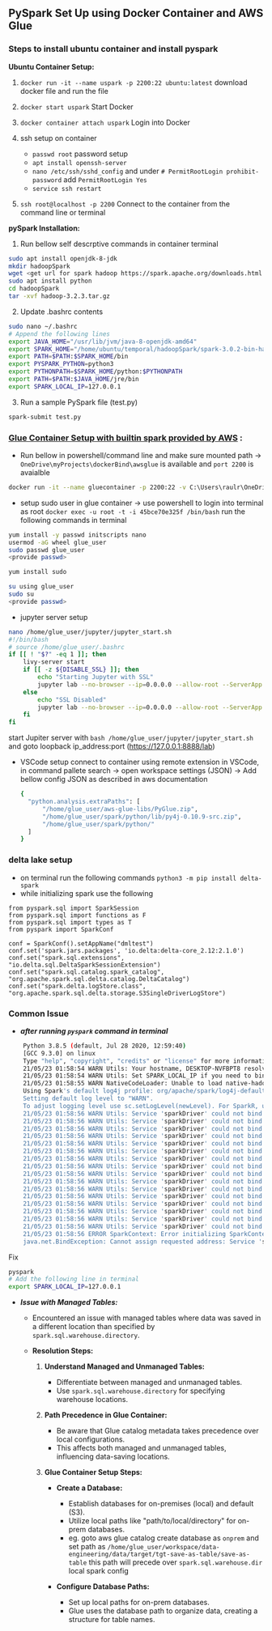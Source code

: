 ## PySpark Set Up using Docker Container and AWS Glue

### Steps to install ubuntu container and install pyspark
**Ubuntu Container Setup:**
1. `docker run -it --name uspark -p 2200:22 ubuntu:latest` download docker file and run the file
2. `docker start uspark` Start Docker
3. `docker container attach uspark` Login into Docker
4. ssh setup on container
   - `passwd root` password setup
   - `apt install openssh-server`
   - `nano /etc/ssh/sshd_config` and under `# PermitRootLogin prohibit-password` add `PermitRootLogin Yes`
   - `service ssh restart`
  
5. `ssh root@localhost -p 2200` Connect to the container from the command line or terminal

**pySpark Installation:**
1. Run bellow self descrptive commands in container terminal
```bash
sudo apt install openjdk-8-jdk
mkdir hadoopSpark
wget <get url for spark hadoop https://spark.apache.org/downloads.html >
sudo apt install python
cd hadoopSpark
tar -xvf hadoop-3.2.3.tar.gz
```
2. Update .bashrc contents
```bash
sudo nano ~/.bashrc
# Append the following lines
export JAVA_HOME="/usr/lib/jvm/java-8-openjdk-amd64"
export SPARK_HOME="/home/ubuntu/temporal/hadoopSpark/spark-3.0.2-bin-hadoop3.2"
export PATH=$PATH:$SPARK_HOME/bin
export PYSPARK_PYTHON=python3
export PYTHONPATH=$SPARK_HOME/python:$PYTHONPATH
export PATH=$PATH:$JAVA_HOME/jre/bin
export SPARK_LOCAL_IP=127.0.0.1
```
3. Run a sample PySpark file (test.py)
```bash
spark-submit test.py
```

### [Glue Container Setup with builtin spark provided by AWS](https://docs.aws.amazon.com/glue/latest/dg/aws-glue-programming-etl-libraries.html#develop-local-python) :

- Run bellow in powershell/command line and make sure mounted path -> `OneDrive\myProjects\dockerBind\awsglue` is available and `port 2200` is avaialble
```bash
docker run -it --name gluecontainer -p 2200:22 -v C:\Users\raulr\OneDrive\myProjects\dockerBind\awsglue:/home/glue_user/workspace/ amazon/aws-glue-libs:glue_libs_4.0.0_image_01
```
- setup sudo user in glue container -> use powershell to login into terminal as root `docker exec -u root -t -i 45bce70e325f /bin/bash` run the following commands in terminal
```bash
yum install -y passwd initscripts nano
usermod -aG wheel glue_user
sudo passwd glue_user 
<provide passwd>

yum install sudo

su using glue_user 
sudo su
<provide passwd>

```
- jupyter server setup
```bash
nano /home/glue_user/jupyter/jupyter_start.sh
#!/bin/bash
# source /home/glue_user/.bashrc
if [[ ! "$?" -eq 1 ]]; then
    livy-server start
    if [[ -z ${DISABLE_SSL} ]]; then
        echo "Starting Jupyter with SSL"
        jupyter lab --no-browser --ip=0.0.0.0 --allow-root --ServerApp.root_dir=/home/glue_user/workspace/jupyter_workspace/ --Serve$
    else
        echo "SSL Disabled"
        jupyter lab --no-browser --ip=0.0.0.0 --allow-root --ServerApp.root_dir=/home/glue_user/workspace/jupyter_workspace/ --Serve$
    fi
fi
```
start Jupiter server with `bash /home/glue_user/jupyter/jupyter_start.sh` and goto loopback ip_address:port (https://127.0.0.1:8888/lab)
- VSCode setup
  connect to container using remote extension in VSCode, in command pallete search -> open workspace settings (JSON) -> Add bellow config JSON as described in aws documentation
  ```bash
  {
    "python.analysis.extraPaths": [
        "/home/glue_user/aws-glue-libs/PyGlue.zip",
        "/home/glue_user/spark/python/lib/py4j-0.10.9-src.zip",
        "/home/glue_user/spark/python/"
    ]
  }
  ```
  
### delta lake setup
   - on terminal run the following commands `python3 -m pip install delta-spark`
   - while initializing spark use the following

    from pyspark.sql import SparkSession
    from pyspark.sql import functions as F
    from pyspark.sql import types as T
    from pyspark import SparkConf
   
    conf = SparkConf().setAppName("dmltest")
    conf.set('spark.jars.packages', 'io.delta:delta-core_2.12:2.1.0')
    conf.set("spark.sql.extensions", "io.delta.sql.DeltaSparkSessionExtension")
    conf.set("spark.sql.catalog.spark_catalog", "org.apache.spark.sql.delta.catalog.DeltaCatalog")
    conf.set("spark.delta.logStore.class", "org.apache.spark.sql.delta.storage.S3SingleDriverLogStore")





### Common Issue
- ***after running ```pyspark``` command in terminal***
```bash
    Python 3.8.5 (default, Jul 28 2020, 12:59:40)
    [GCC 9.3.0] on linux
    Type "help", "copyright", "credits" or "license" for more information.
    21/05/23 01:58:54 WARN Utils: Your hostname, DESKTOP-NVFBPT8 resolves to a loopback address: 127.0.0.1; using 192.168.137.1 instead (on interface eth0)
    21/05/23 01:58:54 WARN Utils: Set SPARK_LOCAL_IP if you need to bind to another address
    21/05/23 01:58:55 WARN NativeCodeLoader: Unable to load native-hadoop library for your platform... using builtin-java classes where applicable
    Using Spark's default log4j profile: org/apache/spark/log4j-defaults.properties
    Setting default log level to "WARN".
    To adjust logging level use sc.setLogLevel(newLevel). For SparkR, use setLogLevel(newLevel).
    21/05/23 01:58:56 WARN Utils: Service 'sparkDriver' could not bind on a random free port. You may check whether configuring an appropriate binding address.
    21/05/23 01:58:56 WARN Utils: Service 'sparkDriver' could not bind on a random free port. You may check whether configuring an appropriate binding address.
    21/05/23 01:58:56 WARN Utils: Service 'sparkDriver' could not bind on a random free port. You may check whether configuring an appropriate binding address.
    21/05/23 01:58:56 WARN Utils: Service 'sparkDriver' could not bind on a random free port. You may check whether configuring an appropriate binding address.
    21/05/23 01:58:56 WARN Utils: Service 'sparkDriver' could not bind on a random free port. You may check whether configuring an appropriate binding address.
    21/05/23 01:58:56 WARN Utils: Service 'sparkDriver' could not bind on a random free port. You may check whether configuring an appropriate binding address.
    21/05/23 01:58:56 WARN Utils: Service 'sparkDriver' could not bind on a random free port. You may check whether configuring an appropriate binding address.
    21/05/23 01:58:56 WARN Utils: Service 'sparkDriver' could not bind on a random free port. You may check whether configuring an appropriate binding address.
    21/05/23 01:58:56 WARN Utils: Service 'sparkDriver' could not bind on a random free port. You may check whether configuring an appropriate binding address.
    21/05/23 01:58:56 WARN Utils: Service 'sparkDriver' could not bind on a random free port. You may check whether configuring an appropriate binding address.
    21/05/23 01:58:56 WARN Utils: Service 'sparkDriver' could not bind on a random free port. You may check whether configuring an appropriate binding address.
    21/05/23 01:58:56 WARN Utils: Service 'sparkDriver' could not bind on a random free port. You may check whether configuring an appropriate binding address.
    21/05/23 01:58:56 WARN Utils: Service 'sparkDriver' could not bind on a random free port. You may check whether configuring an appropriate binding address.
    21/05/23 01:58:56 WARN Utils: Service 'sparkDriver' could not bind on a random free port. You may check whether configuring an appropriate binding address.
    21/05/23 01:58:56 WARN Utils: Service 'sparkDriver' could not bind on a random free port. You may check whether configuring an appropriate binding address.
    21/05/23 01:58:56 WARN Utils: Service 'sparkDriver' could not bind on a random free port. You may check whether configuring an appropriate binding address.
    21/05/23 01:58:56 ERROR SparkContext: Error initializing SparkContext.
    java.net.BindException: Cannot assign requested address: Service 'sparkDriver' failed after 16 retries (on a random free port)! Consider explicitly setting the appropriate       binding address for the service 'sparkDriver' (for example spark.driver.bindAddress for SparkDriver) to the correct binding address.
```
Fix
```bash
pyspark
# Add the following line in terminal
export SPARK_LOCAL_IP=127.0.0.1
```

- ***Issue with Managed Tables:***
  - Encountered an issue with managed tables where data was saved in a different location than specified by `spark.sql.warehouse.directory`.

   - **Resolution Steps:**
     1. **Understand Managed and Unmanaged Tables:**
        - Differentiate between managed and unmanaged tables.
        - Use `spark.sql.warehouse.directory` for specifying warehouse locations.
   
     2. **Path Precedence in Glue Container:**
        - Be aware that Glue catalog metadata takes precedence over local configurations.
        - This affects both managed and unmanaged tables, influencing data-saving locations.
   
     3. **Glue Container Setup Steps:**
        - **Create a Database:**
          - Establish databases for on-premises (local) and default (S3).
          - Utilize local paths like "path/to/local/directory" for on-prem databases.
          - eg. goto aws glue catalog create database as ```onprem``` and set path as ```/home/glue_user/workspace/data-engineering/data/target/tgt-save-as-table/save-as-table``` this path will precede over ```spark.sql.warehouse.dir``` local spark config
   
        - **Configure Database Paths:**
          - Set up local paths for on-prem databases.
          - Glue uses the database path to organize data, creating a structure for table names.
